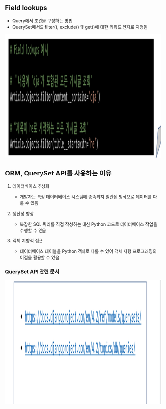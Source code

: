 ## Field lookups
- Query에서 조건을 구성하는 방법
- QuerySet메서드 filter(), exclude() 및 get()에 대한 키워드 인자로 지정됨
<img src="images/image_17.png" width="600" height="400">

## ORM, QuerySet API를 사용하는 이유
1. 데이터베이스 추상화
    - 개발자는 특정 데이터베이스 시스템에 종속되지 일관된 방식으로 데이터를 다룰 수 있음

2. 생산성 향상
    - 복잡한 SQL 쿼리를 직접 작성하는 대신 Python 코드로 데이터베이스 작업을 수행할 수 있음

3. 객체 지향적 접근
    - 데이터베이스 테이블을 Python 객체로 다룰 수 있어 객체 지행 프로그래밍의 이점을 활용할 수 있음

### QuerySet API 관련 문서
<img src="images/image_18.png" width="600" height="400">

